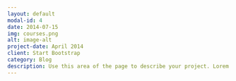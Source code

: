 ```yaml
---
layout: default
modal-id: 4
date: 2014-07-15
img: courses.png
alt: image-alt
project-date: April 2014
client: Start Bootstrap
category: Blog
description: Use this area of the page to describe your project. Lorem ipsum dolor sit amet, consectetur adipisicing elit. Mollitia neque assumenda ipsam nihil, molestias magnam, recusandae quos quis inventore quisquam velit asperiores, vitae? Reprehenderit soluta, eos quod consequuntur itaque. Nam.
---
```


